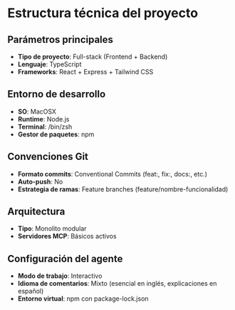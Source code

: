 # Estructura técnica del proyecto

## Parámetros principales
- **Tipo de proyecto**: Full-stack (Frontend + Backend)
- **Lenguaje**: TypeScript
- **Frameworks**: React + Express + Tailwind CSS

## Entorno de desarrollo
- **SO**: MacOSX
- **Runtime**: Node.js
- **Terminal**: /bin/zsh
- **Gestor de paquetes**: npm

## Convenciones Git
- **Formato commits**: Conventional Commits (feat:, fix:, docs:, etc.)
- **Auto-push**: No
- **Estrategia de ramas**: Feature branches (feature/nombre-funcionalidad)

## Arquitectura
- **Tipo**: Monolito modular
- **Servidores MCP**: Básicos activos

## Configuración del agente
- **Modo de trabajo**: Interactivo
- **Idioma de comentarios**: Mixto (esencial en inglés, explicaciones en español)
- **Entorno virtual**: npm con package-lock.json

